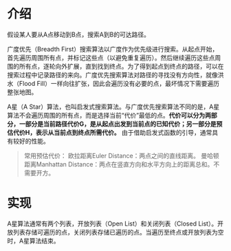 # 介绍

假设某人要从A点移动到B点，搜索A到B的可达路径。

广度优先（Breadth First）搜索算法以广度作为优先级进行搜索。从起点开始，首先遍历周围所有点，并标记这些点（以避免重复遍历）。然后继续遍历这些点周围的所有点，逐轮向外扩展，直到找到终点。为了得到起点到终点的路径，可以在搜索过程中记录路径的来向。广度优先搜索算法对路径的寻找没有方向性，就像洪水（Flood Fill）一样向往扩张，因此会遍历没有必要的点，最坏情况下需要遍历整张地图。

A星（A Star）算法，也叫启发式搜索算法。与广度优先搜索算法不同的是，A星算法不会遍历周围的所有点，而是选择当前“代价”最低的点。**代价可以分为两部分，一部分是当前路径代价G，是从起点出发到当前点的已知代价；另一部分是预估代价H，表示从当前点到终点所需代价。** 由于借助启发式函数的引导，通常具有较好的性能。

> 常用预估代价：
> 欧拉距离Euler Distance：两点之间的直线距离。
> 曼哈顿距离Manhattan Distance：两点在竖直方向和水平方向上的距离总和。不需要开方。

# 实现

A星算法通常有两个列表，开放列表（Open List）和关闭列表（Closed List）。开放列表存储可遍历的点，关闭列表存储已遍历的点。当遍历至终点或开放列表为空时，A星算法结束。